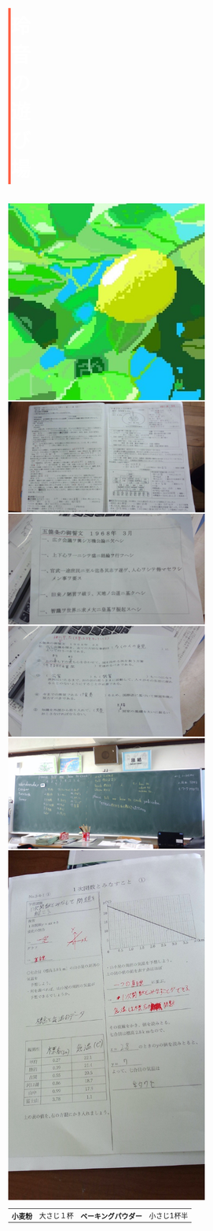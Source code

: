 <head>
  <style>@charset "utf8-8">
   <link rel="icon" href="SharedScreenshot-_2_.ico"> 
p{color:black;
  font-size: 22px
    ;}
    .title{font-size:40px;
    padding:5px 5px;
    color:white;
    }
    .h11{
    background-color:tomato;
    width:5px;
    hidth:10px;
    }
</style>
<meta chareset="utf-8">
<title>玲音の遊び場</title>
<meta name="descripton" content="htmlの本を土橋君が持っているのでjavespcript">
<head>
<body>
  <div class="h11">
  <h1 class="title">玲音の遊び場<h1>
    </div>
  <img src="SharedScreenshot (2).jpg" alt="レモンのドット絵" width="400">
  <img src="WIN_20211020_10_40_59_Pro (3).jpg" alt="レモンのドット絵" width="400">
  <img src="WIN_20211020_10_41_21_Pro.jpg" alt="レモンのドット絵" width="400">
  <img src="WIN_20211020_10_41_27_Pro.jpg" alt="レモンのドット絵" width="400">
   <img src="WIN_20211020_11_26_15_Pro.jpg" alt="レモンのドット絵" width="400">
  <img src="WIN_20211020_12_28_39_Pro.jpg" alt="レモンのドット絵" width="400">
  
  <table>
    <tr>
      <th>小麦粉</th>
      <td>大さじ１杯</td>
      <th>ベーキングパウダー</th>
      <td>小さじ1杯半</td>
      </tr> 
  </table>
  </body>
